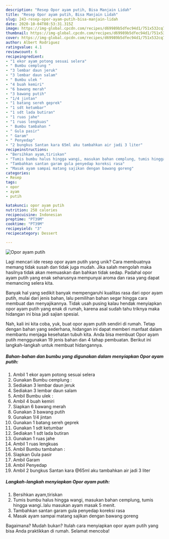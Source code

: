 ```yaml
---
description: "Resep Opor ayam putih, Bisa Manjain Lidah"
title: "Resep Opor ayam putih, Bisa Manjain Lidah"
slug: 243-resep-opor-ayam-putih-bisa-manjain-lidah
date: 2020-10-04T08:53:31.315Z
image: https://img-global.cpcdn.com/recipes/d69989b5dfec94d1/751x532cq70/opor-ayam-putih-foto-resep-utama.jpg
thumbnail: https://img-global.cpcdn.com/recipes/d69989b5dfec94d1/751x532cq70/opor-ayam-putih-foto-resep-utama.jpg
cover: https://img-global.cpcdn.com/recipes/d69989b5dfec94d1/751x532cq70/opor-ayam-putih-foto-resep-utama.jpg
author: Albert Rodriguez
ratingvalue: 4.1
reviewcount: 6
recipeingredient:
- "1 ekor ayam potong sesuai selera"
- " Bumbu cemplung "
- "3 lembar daun jeruk"
- "3 lembar daun salam"
- " Bumbu ulek "
- "4 buah kemiri"
- "6 bawang merah"
- "3 bawang putih"
- "1/4 jintan"
- "1 batang sereh geprek"
- "1 sdt ketumbar"
- "1 sdt lada butiran"
- "1 ruas jahe"
- "1 ruas lengkuas"
- " Bumbu tambahan "
- " Gula pasir"
- " Garam"
- " Penyedap"
- "2 bungkus Santan kara 65ml aku tambahkan air jadi 3 liter"
recipeinstructions:
- "Bersihkan ayam,tiriskan"
- "Tumis bumbu halus hingga wangi, masukan bahan cemplung, tumis hingga wangi..lalu masukan ayam masak 5 menit."
- "Tambahkan santan garam gula penyedap koreksi rasa"
- "Masak ayam sampai matang sajikan dengan bawang goreng"
categories:
- Resep
tags:
- opor
- ayam
- putih

katakunci: opor ayam putih 
nutrition: 258 calories
recipecuisine: Indonesian
preptime: "PT39M"
cooktime: "PT39M"
recipeyield: "3"
recipecategory: Dessert

---
```



![Opor ayam putih](https://img-global.cpcdn.com/recipes/d69989b5dfec94d1/751x532cq70/opor-ayam-putih-foto-resep-utama.jpg)

Lagi mencari ide resep opor ayam putih yang unik? Cara membuatnya memang tidak susah dan tidak juga mudah. Jika salah mengolah maka hasilnya tidak akan memuaskan dan bahkan tidak sedap. Padahal opor ayam putih yang enak seharusnya mempunyai aroma dan rasa yang dapat memancing selera kita.



Banyak hal yang sedikit banyak mempengaruhi kualitas rasa dari opor ayam putih, mulai dari jenis bahan, lalu pemilihan bahan segar hingga cara membuat dan menyajikannya. Tidak usah pusing kalau hendak menyiapkan opor ayam putih yang enak di rumah, karena asal sudah tahu triknya maka hidangan ini bisa jadi sajian spesial.


Nah, kali ini kita coba, yuk, buat opor ayam putih sendiri di rumah. Tetap dengan bahan yang sederhana, hidangan ini dapat memberi manfaat dalam membantu menjaga kesehatan tubuh kita. Anda bisa membuat Opor ayam putih menggunakan 19 jenis bahan dan 4 tahap pembuatan. Berikut ini langkah-langkah untuk membuat hidangannya.

<!--inarticleads1-->

##### Bahan-bahan dan bumbu yang digunakan dalam menyiapkan Opor ayam putih:

1. Ambil 1 ekor ayam potong sesuai selera
1. Gunakan  Bumbu cemplung :
1. Sediakan 3 lembar daun jeruk
1. Sediakan 3 lembar daun salam
1. Ambil  Bumbu ulek :
1. Ambil 4 buah kemiri
1. Siapkan 6 bawang merah
1. Gunakan 3 bawang putih
1. Gunakan 1/4 jintan
1. Gunakan 1 batang sereh geprek
1. Gunakan 1 sdt ketumbar
1. Sediakan 1 sdt lada butiran
1. Gunakan 1 ruas jahe
1. Ambil 1 ruas lengkuas
1. Ambil  Bumbu tambahan :
1. Siapkan  Gula pasir
1. Ambil  Garam
1. Ambil  Penyedap
1. Ambil 2 bungkus Santan kara @65ml aku tambahkan air jadi 3 liter




<!--inarticleads2-->

##### Langkah-langkah menyiapkan Opor ayam putih:

1. Bersihkan ayam,tiriskan
1. Tumis bumbu halus hingga wangi, masukan bahan cemplung, tumis hingga wangi..lalu masukan ayam masak 5 menit.
1. Tambahkan santan garam gula penyedap koreksi rasa
1. Masak ayam sampai matang sajikan dengan bawang goreng




Bagaimana? Mudah bukan? Itulah cara menyiapkan opor ayam putih yang bisa Anda praktikkan di rumah. Selamat mencoba!

